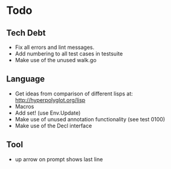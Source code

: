 # Todo

## Tech Debt

- Fix all errors and lint messages.
- Add numbering to all test cases in testsuite
- Make use of the unused walk.go

## Language

- Get ideas from comparison of different lisps at: http://hyperpolyglot.org/lisp
- Macros
- Add set! (use Env.Update)
- Make use of unused annotation functionality (see test 0100)
- Make use of the Decl interface

## Tool

- up arrow on prompt shows last line
